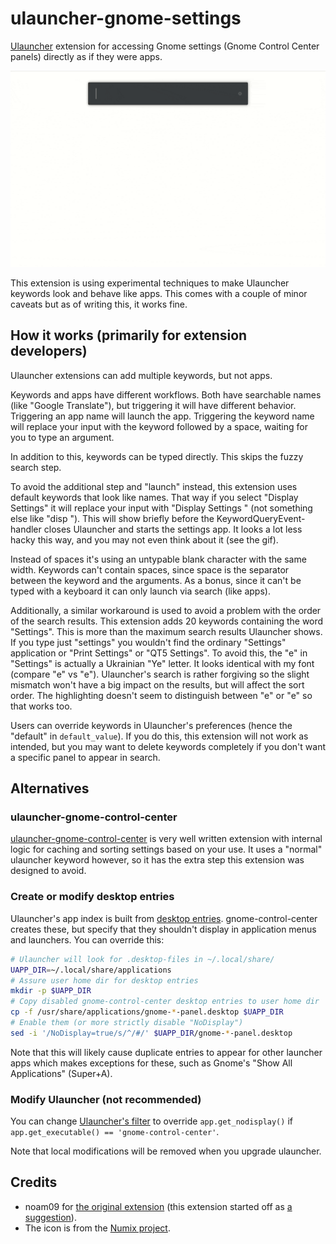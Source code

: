 # ulauncher-gnome-settings

[Ulauncher](https://ulauncher.io) extension for accessing Gnome settings (Gnome Control Center panels) directly as if they were apps.


![](settings-animation.gif)


This extension is using experimental techniques to make Ulauncher keywords look and behave like apps. This comes with a couple of minor caveats but as of writing this, it works fine.

## How it works (primarily for extension developers)

Ulauncher extensions can add multiple keywords, but not apps.

Keywords and apps have different workflows. Both have searchable names (like "Google Translate"), but triggering it will have different behavior. Triggering an app name will launch the app. Triggering the keyword name will replace your input with the keyword followed by a space, waiting for you to type an argument.

In addition to this, keywords can be typed directly. This skips the fuzzy search step.

To avoid the additional step and "launch" instead, this extension uses default keywords that look like names. That way if you select "Display Settings" it will replace your input with "Display Settings " (not something else like "disp "). This will show briefly before the KeywordQueryEvent-handler closes Ulauncher and starts the settings app. It looks a lot less hacky this way, and you may not even think about it (see the gif).

Instead of spaces it's using an untypable blank character with the same width. Keywords can't contain spaces, since space is the separator between the keyword and the arguments. As a bonus, since it can't be typed with a keyboard it can only launch via search (like apps).

Additionally, a similar workaround is used to avoid a problem with the order of the search results. This extension adds 20 keywords containing the word "Settings". This is more than the maximum search results Ulauncher shows. If you type just "settings" you wouldn't find the ordinary "Settings" application or "Print Settings" or "QT5 Settings". To avoid this, the "e" in "Settings" is actually a Ukrainian "Ye" letter. It looks identical with my font (compare "e" vs "е"). Ulauncher's search is rather forgiving so the slight mismatch won't have a big impact on the results, but will affect the sort order. The highlighting doesn't seem to distinguish between "e" or "е" so that works too.

Users can override keywords in Ulauncher's preferences (hence the "default" in `default_value`). If you do this, this extension will not work as intended, but you may want to delete keywords completely if you don't want a specific panel to appear in search.

## Alternatives

### ulauncher-gnome-control-center
[ulauncher-gnome-control-center](https://github.com/noam09/ulauncher-gnome-control-center) is very well written extension with internal logic for caching and sorting settings based on your use. It uses a "normal" ulauncher keyword however, so it has the extra step this extension was designed to avoid.

### Create or modify desktop entries
Ulauncher's app index is built from [desktop entries](https://specifications.freedesktop.org/desktop-entry-spec/desktop-entry-spec-latest.html).
gnome-control-center creates these, but specify that they shouldn't display in application menus and launchers. You can override this:

```sh
# Ulauncher will look for .desktop-files in ~/.local/share/
UAPP_DIR=~/.local/share/applications
# Assure user home dir for desktop entries
mkdir -p $UAPP_DIR
# Copy disabled gnome-control-center desktop entries to user home dir
cp -f /usr/share/applications/gnome-*-panel.desktop $UAPP_DIR
# Enable them (or more strictly disable "NoDisplay")
sed -i '/NoDisplay=true/s/^/#/' $UAPP_DIR/gnome-*-panel.desktop
```

Note that this will likely cause duplicate entries to appear for other launcher apps which makes exceptions for these, such as Gnome's "Show All Applications" (Super+A).

### Modify Ulauncher (not recommended)
You can change [Ulauncher's filter](https://github.com/Ulauncher/Ulauncher/blob/3c39799b119abf485fba07f8c80b4f79526e5fca/ulauncher/util/desktop/reader.py#L40) to override `app.get_nodisplay()` if `app.get_executable() == 'gnome-control-center'`.

Note that local modifications will be removed when you upgrade ulauncher.

## Credits
* noam09 for [the original extension](https://github.com/noam09/ulauncher-gnome-control-center) (this extension started off as [a suggestion](https://github.com/noam09/ulauncher-gnome-control-center/issues/2)).
* The icon is from the [Numix project](https://github.com/numixproject).
